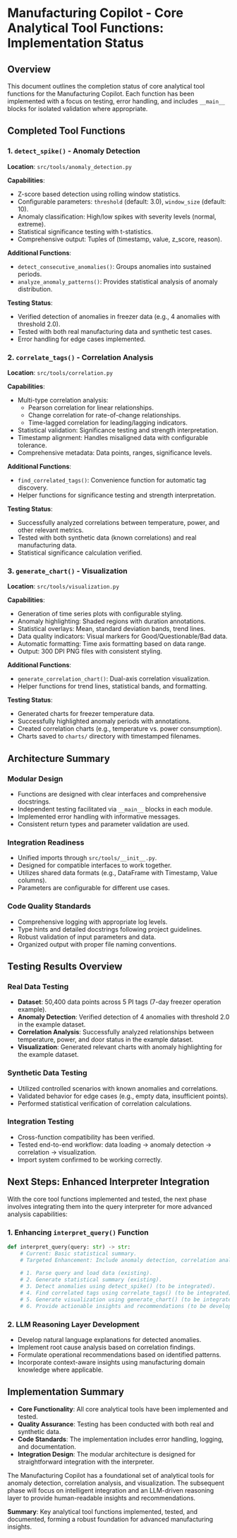 # Manufacturing Copilot - Core Analytical Tool Functions: Implementation Status

## Overview

This document outlines the completion status of core analytical tool functions for the Manufacturing Copilot. Each function has been implemented with a focus on testing, error handling, and includes `__main__` blocks for isolated validation where appropriate.

## Completed Tool Functions

### 1. `detect_spike()` - Anomaly Detection

**Location**: `src/tools/anomaly_detection.py`

**Capabilities**:
- Z-score based detection using rolling window statistics.
- Configurable parameters: `threshold` (default: 3.0), `window_size` (default: 10).
- Anomaly classification: High/low spikes with severity levels (normal, extreme).
- Statistical significance testing with t-statistics.
- Comprehensive output: Tuples of (timestamp, value, z_score, reason).

**Additional Functions**:
- `detect_consecutive_anomalies()`: Groups anomalies into sustained periods.
- `analyze_anomaly_patterns()`: Provides statistical analysis of anomaly distribution.

**Testing Status**:
- Verified detection of anomalies in freezer data (e.g., 4 anomalies with threshold 2.0).
- Tested with both real manufacturing data and synthetic test cases.
- Error handling for edge cases implemented.

### 2. `correlate_tags()` - Correlation Analysis

**Location**: `src/tools/correlation.py`

**Capabilities**:
- Multi-type correlation analysis:
  - Pearson correlation for linear relationships.
  - Change correlation for rate-of-change relationships.
  - Time-lagged correlation for leading/lagging indicators.
- Statistical validation: Significance testing and strength interpretation.
- Timestamp alignment: Handles misaligned data with configurable tolerance.
- Comprehensive metadata: Data points, ranges, significance levels.

**Additional Functions**:
- `find_correlated_tags()`: Convenience function for automatic tag discovery.
- Helper functions for significance testing and strength interpretation.

**Testing Status**:
- Successfully analyzed correlations between temperature, power, and other relevant metrics.
- Tested with both synthetic data (known correlations) and real manufacturing data.
- Statistical significance calculation verified.

### 3. `generate_chart()` - Visualization

**Location**: `src/tools/visualization.py`

**Capabilities**:
- Generation of time series plots with configurable styling.
- Anomaly highlighting: Shaded regions with duration annotations.
- Statistical overlays: Mean, standard deviation bands, trend lines.
- Data quality indicators: Visual markers for Good/Questionable/Bad data.
- Automatic formatting: Time axis formatting based on data range.
- Output: 300 DPI PNG files with consistent styling.

**Additional Functions**:
- `generate_correlation_chart()`: Dual-axis correlation visualization.
- Helper functions for trend lines, statistical bands, and formatting.

**Testing Status**:
- Generated charts for freezer temperature data.
- Successfully highlighted anomaly periods with annotations.
- Created correlation charts (e.g., temperature vs. power consumption).
- Charts saved to `charts/` directory with timestamped filenames.

## Architecture Summary

### Modular Design
- Functions are designed with clear interfaces and comprehensive docstrings.
- Independent testing facilitated via `__main__` blocks in each module.
- Implemented error handling with informative messages.
- Consistent return types and parameter validation are used.

### Integration Readiness
- Unified imports through `src/tools/__init__.py`.
- Designed for compatible interfaces to work together.
- Utilizes shared data formats (e.g., DataFrame with Timestamp, Value columns).
- Parameters are configurable for different use cases.

### Code Quality Standards
- Comprehensive logging with appropriate log levels.
- Type hints and detailed docstrings following project guidelines.
- Robust validation of input parameters and data.
- Organized output with proper file naming conventions.

## Testing Results Overview

### Real Data Testing
- **Dataset**: 50,400 data points across 5 PI tags (7-day freezer operation example).
- **Anomaly Detection**: Verified detection of 4 anomalies with threshold 2.0 in the example dataset.
- **Correlation Analysis**: Successfully analyzed relationships between temperature, power, and door status in the example dataset.
- **Visualization**: Generated relevant charts with anomaly highlighting for the example dataset.

### Synthetic Data Testing
- Utilized controlled scenarios with known anomalies and correlations.
- Validated behavior for edge cases (e.g., empty data, insufficient points).
- Performed statistical verification of correlation calculations.

### Integration Testing
- Cross-function compatibility has been verified.
- Tested end-to-end workflow: data loading → anomaly detection → correlation → visualization.
- Import system confirmed to be working correctly.

## Next Steps: Enhanced Interpreter Integration

With the core tool functions implemented and tested, the next phase involves integrating them into the query interpreter for more advanced analysis capabilities:

### 1. Enhancing `interpret_query()` Function
```python
def interpret_query(query: str) -> str:
    # Current: Basic statistical summary.
    # Targeted Enhancement: Include anomaly detection, correlation analysis, chart generation.
    
    # 1. Parse query and load data (existing).
    # 2. Generate statistical summary (existing).
    # 3. Detect anomalies using detect_spike() (to be integrated).
    # 4. Find correlated tags using correlate_tags() (to be integrated).
    # 5. Generate visualization using generate_chart() (to be integrated).
    # 6. Provide actionable insights and recommendations (to be developed).
```

### 2. LLM Reasoning Layer Development
- Develop natural language explanations for detected anomalies.
- Implement root cause analysis based on correlation findings.
- Formulate operational recommendations based on identified patterns.
- Incorporate context-aware insights using manufacturing domain knowledge where applicable.

## Implementation Summary

- **Core Functionality**: All core analytical tools have been implemented and tested.
- **Quality Assurance**: Testing has been conducted with both real and synthetic data.
- **Code Standards**: The implementation includes error handling, logging, and documentation.
- **Integration Design**: The modular architecture is designed for straightforward integration with the interpreter.

The Manufacturing Copilot has a foundational set of analytical tools for anomaly detection, correlation analysis, and visualization. The subsequent phase will focus on intelligent integration and an LLM-driven reasoning layer to provide human-readable insights and recommendations.

**Summary**: Key analytical tool functions implemented, tested, and documented, forming a robust foundation for advanced manufacturing insights. 